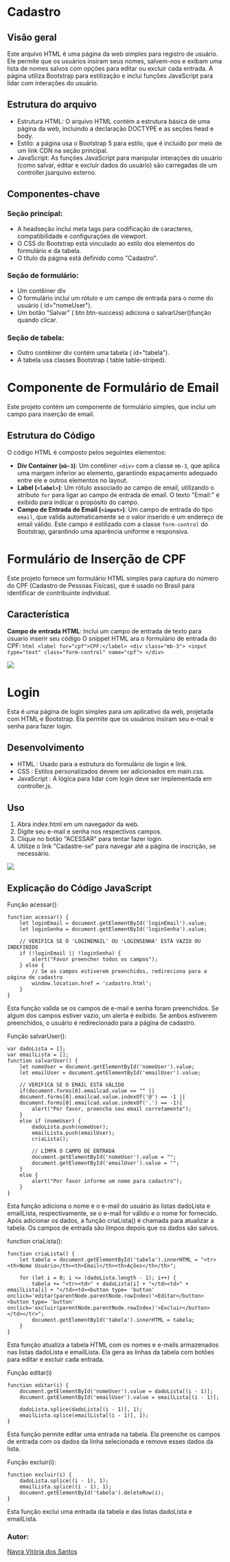 # Cadastro

## Visão geral
Este arquivo HTML é uma página da web simples para registro de usuário. Ele permite que os usuários insiram seus nomes, salvem-nos e exibam uma lista de nomes salvos com opções para editar ou excluir cada entrada. A página utiliza Bootstrap para estilização e inclui funções JavaScript para lidar com interações do usuário.

## Estrutura do arquivo
* Estrutura HTML: O arquivo HTML contém a estrutura básica de uma página da web, incluindo a declaração DOCTYPE e as seções head e body.
* Estilo: a página usa o Bootstrap 5 para estilo, que é incluído por meio de um link CDN na seção principal.
* JavaScript: As funções JavaScript para manipular interações do usuário (como salvar, editar e excluir dados do usuário) são carregadas de um controller.jsarquivo externo.

## Componentes-chave
### Seção principal:
* A headseção inclui meta tags para codificação de caracteres, compatibilidade e configurações de viewport.
* O CSS do Bootstrap está vinculado ao estilo dos elementos do formulário e da tabela.
* O título da página está definido como "Cadastro".

### Seção de formulário:
* Um contêiner div
* O formulário inclui um rótulo e um campo de entrada para o nome do usuário ( id="nomeUser").
* Um botão “Salvar” ( btn btn-success) adiciona o salvarUser()função quando clicar.

### Seção de tabela:
* Outro contêiner div contém uma tabela ( id="tabela").
* A tabela usa classes Bootstrap ( table table-striped).

# Componente de Formulário de Email
 
Este projeto contém um componente de formulário simples, que inclui um campo para inserção de email.
 
## Estrutura do Código
 
O código HTML é composto pelos seguintes elementos:
 
- **Div Container (`mb-3`)**: Um contêiner `<div>` com a classe `mb-3`, que aplica uma margem inferior ao elemento, garantindo espaçamento adequado entre ele e outros elementos no layout.
- **Label (`<label>`)**: Um rótulo associado ao campo de email, utilizando o atributo `for` para ligar ao campo de entrada de email. O texto "Email:" é exibido para indicar o propósito do campo.
- **Campo de Entrada de Email (`<input>`)**: Um campo de entrada do tipo `email`, que valida automaticamente se o valor inserido é um endereço de email válido. Este campo é estilizado com a classe `form-control` do Bootstrap, garantindo uma aparência uniforme e responsiva.

# Formulário de Inserção de CPF

Este projeto fornece um formulário HTML simples para captura do número do CPF (Cadastro de Pessoas Fisícas), que é usado no Brasil para identificar de contribuinte  individual.

## Característica

**Campo de entrada HTML**: Inclui um campo de entrada de texto para úsuario inserir seu código O snippet HTML ara o formulário de entrada do CPF: ```html <label for="cpf">CPF:</label> <div class="mb-3"> <input type="text" class="form-control" name="cpf"> </div>```

![](img.png)


# Login

Esta é uma página de login simples para um aplicativo da web, projetada com HTML e Bootstrap. Ela permite que os usuários insiram seu e-mail e senha para fazer login.

## Desenvolvimento
* HTML : Usado para a estrutura do formulário de login e link.
* CSS : Estilos personalizados devem ser adicionados em main.css.
* JavaScript : A lógica para lidar com login deve ser implementada em controller.js.


## Uso
1. Abra index.html em um navegador da web.
2. Digite seu e-mail e senha nos respectivos campos.
3. Clique no botão "ACESSAR" para tentar fazer login.
4. Utilize o link "Cadastre-se" para navegar até a página de inscrição, se necessário.
 
 
![](Captura%20de%20tela%202024-08-09%20095847.png)

## Explicação do Código JavaScript

Função acessar():

````
function acessar() {
    let loginEmail = document.getElementById('loginEmail').value;
    let loginSenha = document.getElementById('loginSenha').value;

    // VERIFICA SE O 'LOGINEMAIL' OU 'LOGINSENHA' ESTÁ VAZIO OU INDEFINIDO
    if (!loginEmail || !loginSenha) {
        alert("Favor preencher todos os campos");
    } else {
        // Se os campos estiverem preenchidos, redireciona para a página de cadastro
        window.location.href = 'cadastro.html';
    }
}
````

Esta função valida se os campos de e-mail e senha foram preenchidos. Se algum dos campos estiver vazio, um alerta é exibido. Se ambos estiverem preenchidos, o usuário é redirecionado para a página de cadastro.

Função salvarUser():

````
var dadoLista = [];
var emailLista = [];
function salvarUser() {
    let nomeUser = document.getElementById('nomeUser').value;
    let emailUser = document.getElementById('emailUser').value;

    // VERIFICA SE O EMAIL ESTÁ VÁLIDO
    if(document.forms[0].emailcad.value == "" || 
    document.forms[0].emailcad.value.indexOf('@') == -1 ||
    document.forms[0].emailcad.value.indexOf('.') == -1){
        alert("Por favor, preencha seu email corretamente");
    }
    else if (nomeUser) {
        dadoLista.push(nomeUser);
        emailLista.push(emailUser);
        criaLista();

        // LIMPA O CAMPO DE ENTRADA
        document.getElementById('nomeUser').value = "";
        document.getElementById('emailUser').value = "";
    }
    else {
        alert("Por favor informe um nome para cadastro");
    }
}
````

Esta função adiciona o nome e o e-mail do usuário às listas dadoLista e emailLista, respectivamente, se o e-mail for válido e o nome for fornecido. Após adicionar os dados, a função criaLista() é chamada para atualizar a tabela. Os campos de entrada são limpos depois que os dados são salvos.

function criaLista():

````
function criaLista() {
    let tabela = document.getElementById('tabela').innerHTML = "<tr><th>Nome Usuário</th><th>Email</th><th>Ações</th</th>";

    for (let i = 0; i <= (dadoLista.length - 1); i++) {
        tabela += "<tr><td>" + dadoLista[i] + "</td><td>" + emailLista[i] + "</td><td><button type= 'button' onclick='editar(parentNode.parentNode.rowIndex)'>Editar</button><button type= 'button' onclick='excluir(parentNode.parentNode.rowIndex)'>Excluir</button></td></tr>";
        document.getElementById('tabela').innerHTML = tabela;
    }
}
````
Esta função atualiza a tabela HTML com os nomes e e-mails armazenados nas listas dadoLista e emailLista. Ela gera as linhas da tabela com botões para editar e excluir cada entrada.

Função editar(i)

````
function editar(i) {
    document.getElementById('nomeUser').value = dadoLista[(i - 1)];
    document.getElementById('emailUser').value = emailLista[(i - 1)];

    dadoLista.splice(dadoLista[(i - 1)], 1);
    emailLista.splice(emailLista[(i - 1)], 1);
}

````
Esta função permite editar uma entrada na tabela. Ela preenche os campos de entrada com os dados da linha selecionada e remove esses dados da lista.

Função excluir(i):

````
function excluir(i) {
    dadoLista.splice((i - 1), 1);
    emailLista.splice((i - 1), 1);
    document.getElementById('tabela').deleteRow(i);
}

````

Esta função exclui uma entrada da tabela e das listas dadoLista e emailLista.

### Autor:
[Nayra Vitória dos Santos](https://github.com/nayravsantos)